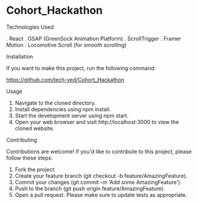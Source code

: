 # Cohort_Hackathon

Technologies Used

. React
. GSAP (GreenSock Animation Platform)
. ScrollTrigger
. Framer Motion
. Locomotive Scroll (for smooth scrolling)

 Installation

If you want to make this project, run the following command:

 https://github.com/tech-ved/Cohort_Hackathon

Usage

1. Navigate to the cloned directory.
2. Install dependencies using npm install.
3. Start the development server using npm start.
4. Open your web browser and visit http://localhost:3000 to view the cloned website.

Contributing

Contributions are welcome! If you'd like to contribute to this project, please follow these steps:

1. Fork the project.
2. Create your feature branch (git checkout -b feature/AmazingFeature).
3. Commit your changes (git commit -m 'Add some AmazingFeature').
4. Push to the branch (git push origin feature/AmazingFeature).
5. Open a pull request.
Please make sure to update tests as appropriate.
